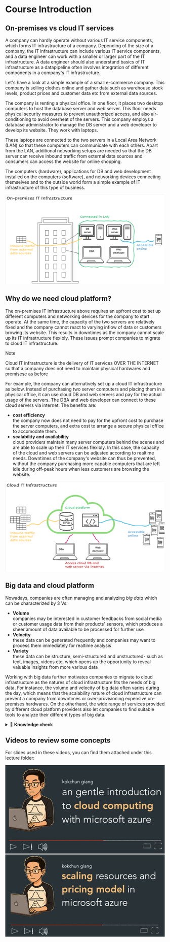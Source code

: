 # Course Introduction

## On-premises vs cloud IT services
A company can hardly operate without various IT service components, which forms IT infrastructure of a company. Depending of the size of a company, the IT infrastructure can include various IT service components, and a data engineer can work with a smaller or larger part of the IT infrastructure. A data engineer should also understand basics of IT infrastructure as a datapipeline often involves integration of different components in a company's IT infrastructure.

Let's have a look at a simple example of a small e-commerce company. This company is selling clothes online and gather data such as warehouse stock levels, product prices and customer data etc from external data sources. 

The company is renting a physical office. In one floor, it places two desktop computers to host the database server and web server. This floor needs physical security measures to prevent unauthorized access, and also air-conditioning to avoid overheat of the servers. This company employs a database administrator to manage the DB server and a web developer to develop its website. They work with laptops. 

These laptops are connected to the two servers in a Local Area Network (LAN) so that these computers can communicate with each others. Apart from the LAN, additional networking setups are needed so that the DB server can receive inbound traffic from external data sources and consumers can access the website for online shopping. 

The computers (hardware), applications for DB and web development installed on the computers (software), and networking devices connecting themselves and to the outside world form a simple example of IT infrastructure of this type of business. 

![](../temp_figures/onprem_it.png)


## Why do we need cloud platform?
The on-premises IT infrastructure above requires an upfront cost to set up different computers and networking devices for the company to start operate. At the same time, the capacity of the two servers are relatively fixed and the company cannot react to varying inflow of data or customers browing its website. This results in downtimes as the company cannot scale up its IT infrastructure flexibly. These issues prompt companies to migrate to cloud IT infrastructure. 

>[!Note]
>Cloud IT infrastructure is the delivery of IT services OVER THE INTERNET so that a company does not need to maintain physical hardwares and premisese as before

For example, the company can alternatively set up a cloud IT infrastructure as below. Instead of purchasing two server computers and placing them in a physical office, it can use cloud DB and web servers and pay for the actual usage of the servers. The DBA and web developer can connect to these cloud servers via internet. The benefits are:
- **cost efficiency** <br>
  the company now does not need to pay for the upfront cost to purchase the server computers, and extra cost to arrange a secure physical office to accomodate them.
- **scalability and availability** <br>
  cloud providers maintain many server computers behind the scenes and are able to scale up their IT services flexibly. In this case, the capacity of the cloud and web servers can be adjusted according to realtime needs. Downtimes of the company's website can thus be prevented, without the company purchasing more capable computers that are left idle during off-peak hours when less customers are browsing the website. 

![](../temp_figures/cloud_it.png)



## Big data and cloud platform
Nowadays, companies are often managing and analyzing *big data* which can be characterized by 3 Vs:
- **Volume** <br>
  companies may be interested in customer feedbacks from social media or customer usage data from their products' sensors, which produces a sheer amount of data available to be processed for further use
- **Velocity** <br>
  these data can be generated frequently and companies may want to process them immediately for realtime analysis
- **Variety** <br>
  these data can be structure, semi-structured and unstructured- such as text, images, videos etc, which opens up the opportunity to reveal valuable insights from more various data

Working with big data further motivates companies to migrate to cloud infrastructure as the natures of cloud infrastructure fits the needs of big data. For instance, the volume and velocity of big data often varies during the day, which means that the scalability nature of cloud infrastructure can prevent a company from downtimes or over-provisioning expensive on-premises hardwares. On the otherhand, the wide range of services provided by different cloud platform providers also let companies to find suitable tools to analyze their different types of big data.


<details>
  <summary>🧠 <b>Knowledge check</b></summary>
  Can you explain these terms intuitively in an interview for cloud data engineer position?

  - On-premises IT infrastructure <br>
  - Availability, uptime and downtime of an application <br>
  - Scalability of IT infrastructure <br>
  - 3 Vs of big data <br>
  - Difference between cloud and big data
</details>


## Videos to review some concepts 
For slides used in these videos, you can find them attached under this lecture folder:

<a href="https://youtu.be/g-wRTFf6zuM" target="_blank">
  <img src="https://github.com/kokchun/assets/blob/main/azure/intro_cloud.png?raw=true" alt="DESCRIPTION" width="600">
</a>

<br/>

<a href="https://youtu.be/Zwfguhx8Ufc" target="_blank">
  <img src="https://github.com/kokchun/assets/blob/main/azure/scaling.png?raw=true" alt="scaling and pricing" width="600">
</a>
